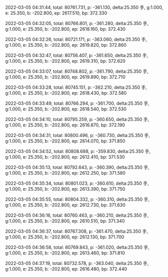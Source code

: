 2022-03-05 04:31:44, total: 80761.731, p: -361.130, delta:25.350 手, g:1.000, e: 25.350, b: -202.800, ep: 2617.510, bp: 372.330

2022-03-05 04:32:05, total: 80766.801, p: -361.280, delta:25.350 手, g:1.000, e: 25.350, b: -202.800, ep: 2618.160, bp: 372.430

2022-03-05 04:32:26, total: 80721.171, p: -363.060, delta:25.350 手, g:1.000, e: 25.350, b: -202.800, ep: 2619.820, bp: 372.860

2022-03-05 04:32:47, total: 80756.407, p: -361.650, delta:25.350 手, g:1.000, e: 25.350, b: -202.800, ep: 2619.310, bp: 372.620

2022-03-05 04:33:07, total: 80748.802, p: -361.790, delta:25.350 手, g:1.000, e: 25.350, b: -202.800, ep: 2619.890, bp: 372.710

2022-03-05 04:33:28, total: 80745.151, p: -362.210, delta:25.350 手, g:1.000, e: 25.350, b: -202.800, ep: 2618.430, bp: 372.580

2022-03-05 04:33:49, total: 80766.294, p: -361.700, delta:25.350 手, g:1.000, e: 25.350, b: -202.800, ep: 2618.540, bp: 372.530

2022-03-05 04:34:10, total: 80795.259, p: -360.650, delta:25.350 手, g:1.000, e: 25.350, b: -202.800, ep: 2616.870, bp: 372.190

2022-03-05 04:34:31, total: 80800.496, p: -360.730, delta:25.350 手, g:1.000, e: 25.350, b: -202.800, ep: 2614.070, bp: 371.850

2022-03-05 04:34:52, total: 80808.688, p: -359.830, delta:25.350 手, g:1.000, e: 25.350, b: -202.800, ep: 2612.410, bp: 371.530

2022-03-05 04:35:13, total: 80792.643, p: -360.390, delta:25.350 手, g:1.000, e: 25.350, b: -202.800, ep: 2612.250, bp: 371.580

2022-03-05 04:35:34, total: 80801.023, p: -360.610, delta:25.350 手, g:1.000, e: 25.350, b: -202.800, ep: 2613.390, bp: 371.750

2022-03-05 04:35:55, total: 80804.332, p: -360.310, delta:25.350 手, g:1.000, e: 25.350, b: -202.800, ep: 2612.730, bp: 371.630

2022-03-05 04:36:16, total: 80760.463, p: -360.210, delta:25.350 手, g:1.000, e: 25.350, b: -202.800, ep: 2610.510, bp: 371.340

2022-03-05 04:36:37, total: 80767.308, p: -361.470, delta:25.350 手, g:1.000, e: 25.350, b: -202.800, ep: 2612.130, bp: 371.700

2022-03-05 04:36:58, total: 80769.843, p: -361.020, delta:25.350 手, g:1.000, e: 25.350, b: -202.800, ep: 2613.460, bp: 371.810

2022-03-05 04:37:19, total: 80732.578, p: -363.040, delta:25.350 手, g:1.000, e: 25.350, b: -202.800, ep: 2616.480, bp: 372.440